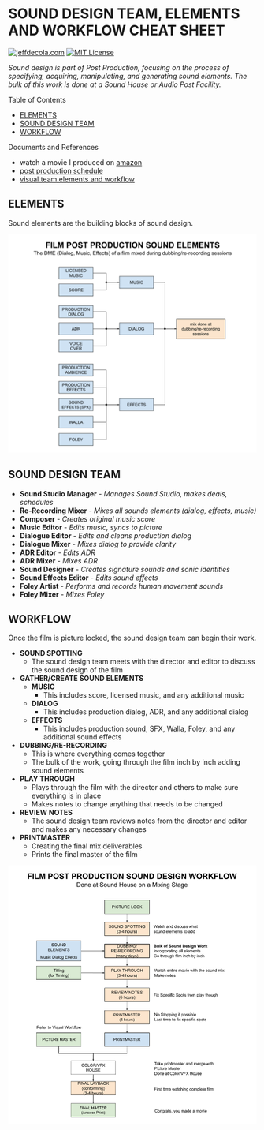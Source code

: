 
# SOUND DESIGN TEAM, ELEMENTS AND WORKFLOW CHEAT SHEET

[![jeffdecola.com](https://img.shields.io/badge/website-jeffdecola.com-blue)](https://jeffdecola.com)
[![MIT License](https://img.shields.io/:license-mit-blue.svg)](https://jeffdecola.mit-license.org)

_Sound design is part of Post Production,
focusing on the process of specifying, acquiring, manipulating,
and generating sound elements. The bulk of this work is done at a Sound House
or Audio Post Facility._

Table of Contents

* [ELEMENTS](https://github.com/JeffDeCola/my-cheat-sheets/tree/master/other/film-production/post-production/sound-design-team-elements-and-workflow-cheat-sheet#elements)
* [SOUND DESIGN TEAM](https://github.com/JeffDeCola/my-cheat-sheets/tree/master/other/film-production/post-production/sound-design-team-elements-and-workflow-cheat-sheet#sound-design-team)
* [WORKFLOW](https://github.com/JeffDeCola/my-cheat-sheets/tree/master/other/film-production/post-production/sound-design-team-elements-and-workflow-cheat-sheet#workflow)

Documents and References

* watch a movie I produced on [amazon](https://www.amazon.com/gp/video/detail/B00TTB7Q3U)
* [post production schedule](https://github.com/JeffDeCola/my-cheat-sheets/tree/master/other/film-production/post-production/post-production-schedule-cheat-sheet)
* [visual team elements and workflow](https://github.com/JeffDeCola/my-cheat-sheets/tree/master/other/film-production/post-production/visual-team-elements-and-workflow-cheat-sheet)

## ELEMENTS

Sound elements are the building blocks of sound design.

![IMAGE - film-post-production-sound-design-elements.svg - IMAGE](../../../../docs/pics/other/film-post-production-sound-design-elements.svg)

## SOUND DESIGN TEAM

* **Sound Studio Manager** -
    _Manages Sound Studio, makes deals, schedules_
* **Re-Recording Mixer** -
    _Mixes all sounds elements (dialog, effects, music)_
* **Composer** -
    _Creates original music score_
* **Music Editor** -
    _Edits music, syncs to picture_
* **Dialogue Editor** -
    _Edits and cleans production dialog_
* **Dialogue Mixer** -
    _Mixes dialog to provide clarity_
* **ADR Editor** -
    _Edits ADR_
* **ADR Mixer** -
    _Mixes ADR_
* **Sound Designer** -
    _Creates signature sounds and sonic identities_
* **Sound Effects Editor** -
    _Edits sound effects_
* **Foley Artist** -
    _Performs and records human movement sounds_
* **Foley Mixer** -
    _Mixes Foley_

## WORKFLOW

Once the film is picture locked, the sound design team can begin their work.

* **SOUND SPOTTING**
  * The sound design team meets with the director and editor to discuss
    the sound design of the film
* **GATHER/CREATE SOUND ELEMENTS**
  * **MUSIC**
    * This includes score, licensed music, and any additional music
  * **DIALOG**
    * This includes production dialog, ADR, and any additional dialog
  * **EFFECTS**
    * This includes production sound, SFX, Walla, Foley, and any additional
      sound effects
* **DUBBING/RE-RECORDING**
  * This is where everything comes together
  * The bulk of the work, going through the film inch by inch
    adding sound elements
* **PLAY THROUGH**
  * Plays through the film with the director and others
    to make sure everything is in place
  * Makes notes to change anything that needs to be changed
* **REVIEW NOTES**
  * The sound design team reviews notes from the director and editor
    and makes any necessary changes
* **PRINTMASTER**
  * Creating the final mix deliverables
  * Prints the final master of the film

![IMAGE - film-post-production-sound-design-workflow.svg - IMAGE](../../../../docs/pics/other/film-post-production-sound-design-workflow.svg)
